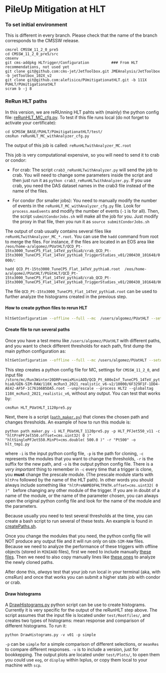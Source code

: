 # PileUp Mitigation at HLT

### To set initial environment

This is different in every branch. Please check that the name of the branch corresponds to the CMSSW release.

```
cmsrel CMSSW_11_2_0_pre5
cd CMSSW_11_2_0_pre5/src
cmsenv
git cms-addpkg HLTrigger/Configuration          ### From HLT recommendations, not used yet
git clone git@github.com:cms-jet/JetToolbox.git JMEAnalysis/JetToolbox -b jetToolbox_102X_v2
git clone git@github.com:alefisico/PUmitigationatHLT.git -b 111X PUHLT/PUmitigationatHLT
scram b -j 8 
```

### ReRun HLT paths

In this version, we are reRUnning HLT pahts with (mainly) the python config file: [reRunHLT_MC_cfg.py](test/reRunHLT_MC_withAnalyzer_cfg.py).
To test if this file runs local (do not forget to activate your certificate):
```
cd $CMSSW_BASE/PUHLT/PUmitigationatHLT/test/
cmsRun reRunHLT_MC_withAnalyzer_cfg.py
```
The output of this job is called: `reRunHLTwithAnalyzer_MC.root`

This job is very computational expensive, so you will need to send it to crab or condor:
 * For crab:
The script `crab3_reRunHLTwithAnalyzer.py` will send the job to crab. You will need to change some parameters inside the script and then just run it as `python crab3_reRunHLTwithAnalyzer.py`. If you use crab, you need the DAS dataset names in the crab3 file instead of the name of the files.

 * For condor (for smaller jobs):
You need to manually modify the number of events in the `reRunHLT_MC_withAnalyzer_cfg.py` file. Look for `process.maxEvents` and modify the number of events (`-1` is for all).
Then, the script `submitCondorJobs.sh` will make all the job for you. Just modify the proxy in that file, then you run it as `source submitCondorJobs.sh`

The output of crab usually contains several files like `reRunHLTwithAnalyzer_MC_*.root`. You can use the `hadd` command from root to merge the files. For instance, if the files are located in an EOS area like `/eos/home-a/algomez/PUatHLT/QCD_Pt-15to3000_TuneCP5_Flat_14TeV_pythia8/crab_QCD_Pt-15to3000_TuneCP5_Flat_14TeV_pythia8_TriggerStudies_v01/200430_101648/0000/`:
```
hadd QCD_Pt-15to3000_TuneCP5_Flat_14TeV_pythia8.root  /eos/home-a/algomez/PUatHLT/PUatHLT/QCD_Pt-15to3000_TuneCP5_Flat_14TeV_pythia8/crab_QCD_Pt-15to3000_TuneCP5_Flat_14TeV_pythia8_TriggerStudies_v01/200430_101648/0000/reRunHLT*root
```
The file `QCD_Pt-15to3000_TuneCP5_Flat_14TeV_pythia8.root` can be used to further analyze the histograms created in the previous step.

#### How to create python files to rerun HLT

```bash
hltGetConfiguration --offline --full --mc  /users/algomez/PUatHLT --setup /dev/CMSSW_11_0_0/GRun --input /store/mc/Run3Winter20DRPremixMiniAOD/QCD_Pt_170to300_TuneCP5_14TeV_pythia8/GEN-SIM-RAW/110X_mcRun3_2021_realistic_v6-v2/40000/A623EE66-618D-FC43-B4FC-6C4029CD68FB.root --unprescale --process HLT2 --globaltag 110X_mcRun3_2021_realistic_v6 --no-output  > HLT_PUatHLT_111pre5.py
```


#### Create file to run several paths

Once you have a test menu like `/users/algomez/PUatHLT` with different paths, and you want to check different thresholds for each path, first dump the main python configuration as:
```bash
hltGetConfiguration --offline --full --mc /users/algomez/PUatHLT --setup /dev/CMSSW_11_2_0/GRun --input /store/mc/Run3Winter20DRPremixMiniAOD/QCD_Pt_600oInf_TuneCP5_14TeV_pythia8/GEN-SIM-RAW/110X_mcRun3_2021_realistic_v6-v2/10000/6F329F1F-1DD4-AE42-AF5F-1C76166B5DA5.root --unprescale --process HLT2 --globaltag 110X_mcRun3_2021_realistic_v6 --no-output > HLT_PUatHLT_1120pre5.py
```
This step creates a python config file for MC, settings for `CMSSW_11_2_0`, and input file `/store/mc/Run3Winter20DRPremixMiniAOD/QCD_Pt_600oInf_TuneCP5_14TeV_pythia8/GEN-SIM-RAW/110X_mcRun3_2021_realistic_v6-v2/10000/6F329F1F-1DD4-AE42-AF5F-1C76166B5DA5.root --unprescale --process HLT2 --globaltag 110X_mcRun3_2021_realistic_v6`, without any output. You can test that works by:
```
cmsRun HLT_PUatHLT_1120pre5.py
```
Next, there is a script ([`path_maker.py`](test/path_maker.py)) that clones the chosen path and changes thresholds. An example of how to run this module is:
```
python path_maker.py -i HLT_PUatHLT_1120pre5.py -p HLT_PFJet550_v11 -c "hltPrePFJet550.offset=cms.uint32( 0 )"  "hltSinglePFJet550.MinPt=cms.double( 500.0 )" -r "Pt500" -o hlt_tmp1.py
```
where `-i` is the input python config file, `-p` is the path for cloning,  `-c` represents the modules that you want to change the thresholds, `-r` is the suffix for the new path, and `-o` is the output python config file. There is  a *very important*  thing to remember in `-c` every time that a trigger is clone, you __must__ change the prescale module. (The prescale module starts with `hltPre` followed by the name of the HLT path). In other words you should always include something like `"hltPreNAMEOFHLTPATH.offset=cms.uint32( 0 )" ` before changing any other module of the trigger. 
If you are in doubt of a name of the module, or the name of the parameter chosen, you can always open the original python config file and look for the name of the module and the parameters. 

Because usually you need to test several thresholds at the time, you can create a bash script to run several of these tests. An example is found in [createPaths.sh](test/createPaths.sh).

Once you change the modules that you need, the python config file will NOT produce any output file and it will run only on `GEN-SIM-RAW` files. Because we need to analyze the performance of these triggers with offline objects (stored in `MINIAOD` files), first we need to include manually [these files](https://github.com/alefisico/PUmitigationatHLT/blob/112X/test/reRunHLT_MC_withAnalyzer_cfg.py#L6-L39). Then we need to also copy manually lines like [these ones](https://github.com/alefisico/PUmitigationatHLT/blob/112X/test/reRunHLT_MC_withAnalyzer_cfg.py#L17489-L17577) to analyze the newly cloned paths. 

After done this, *always* test that your job run local in your terminal (aka, with cmsRun) and once that works you can submit a higher stats job with condor or crab.


#### Draw histograms 

A [DrawHistograms.py](test/DrawHistograms.py) python script can be use to create histograms. Currently it is very specific for the output of the reRunHLT step above. The script assumes that the input file is located under `test/Rootfiles/`, and creates two types of histograms: mean response and comparison of different histograms. To run it:
```
python DrawHistograms.py -v v01 -p simple
```
`-p` can be `simple` for a simple comparison of different selections, or `meanRes` to compare different responses. `-v` is to include a version, just for bookkepping. The output plots are located under `test/Plots/`, to open them you could use `eog`, or `display` within lxplus, or copy them local to your machine with `scp`.

